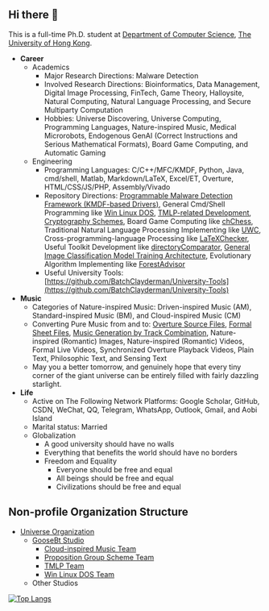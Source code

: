 ## Hi there 👋

This is a full-time Ph.D. student at [Department of Computer Science](https://www.cs.hku.hk/), [The University of Hong Kong](https://www.hku.hk/). 

- **Career**
  - Academics
    - Major Research Directions: Malware Detection
    - Involved Research Directions: Bioinformatics, Data Management, Digital Image Processing, FinTech, Game Theory, Halloysite, Natural Computing, Natural Language Processing, and Secure Multiparty Computation
    - Hobbies: Universe Discovering, Universe Computing, Programming Languages, Nature-inspired Music, Medical Microrobots, Endogenous GenAI (Correct Instructions and Serious Mathematical Formats), Board Game Computing, and Automatic Gaming
  - Engineering
    - Programming Languages: C/C++/MFC/KMDF, Python, Java, cmd/shell, Matlab, Markdown/LaTeX, Excel/ET, Overture, HTML/CSS/JS/PHP, Assembly/Vivado
    - Repository Directions: [Programmable Malware Detection Framework (KMDF-based Drivers)](https://github.com/GooseBt-Studio), General Cmd/Shell Programming like [Win Linux DOS](https://github.com/Win-Linux-DOS-Team/Win-Linux-DOS), [TMLP-related Development](https://github.com/TMLP-Team/Bypasser), [Cryptography Schemes](https://github.com/BatchClayderman/Cryptography-Schemes), Board Game Computing like [chChess](https://github.com/BatchClayderman/chChess), Traditional Natural Language Processing Implementing like [UWC](https://github.com/BatchClayderman/UWC), Cross-programming-language Processing like [LaTeXChecker](https://github.com/BatchClayderman/LaTeXChecker), Useful Toolkit Development like [directoryComparator](https://github.com/BatchClayderman/directoryComparator), [General Image Classification Model Training Architecture](https://github.com/BatchClayderman/ResNet-Distribution), Evolutionary Algorithm Implementing like [ForestAdvisor](https://github.com/BatchClayderman/ForestAdvisor)
    - Useful University Tools: [https://github.com/BatchClayderman/University-Tools](https://github.com/BatchClayderman/University-Tools)
- **Music**
  - Categories of Nature-inspired Music: Driven-inspired Music (AM), Standard-inspired Music (BM), and Cloud-inspired Music (CM)
  - Converting Pure Music from and to: [Overture Source Files](https://github.com/Cloud-inspired-Music-Team/Inspired-Music/tree/main/ove%E7%9B%AE%E5%BD%95), [Formal Sheet Files](https://github.com/Cloud-inspired-Music-Team/Inspired-Music), [Music Generation by Track Combination](https://github.com/Cloud-inspired-Music-Team/Inspired-Music/tree/main/%E7%BA%AF%E9%92%A2%E7%90%B4), Nature-inspired (Romantic) Images, Nature-inspired (Romantic) Videos, Formal Live Videos, Synchronized Overture Playback Videos, Plain Text, Philosophic Text, and Sensing Text
  - May you a better tomorrow, and genuinely hope that every tiny corner of the giant universe can be entirely filled with fairly dazzling starlight. 
- **Life**
  - Active on The Following Network Platforms: Google Scholar, GitHub, CSDN, WeChat, QQ, Telegram, WhatsApp, Outlook, Gmail, and Aobi Island
  - Marital status: Married
  - Globalization
    - A good university should have no walls
    - Everything that benefits the world should have no borders
    - Freedom and Equality
      - Everyone should be free and equal
      - All beings should be free and equal
      - Civilizations should be free and equal

## Non-profile Organization Structure

- [Universe Organization](https://github.com/Universe-Organization)
  - [GooseBt Studio](https://github.com/GooseBt-Studio)
    - [Cloud-inspired Music Team](https://github.com/Cloud-inspired-Music-Team)
    - [Proposition Group Scheme Team](https://github.com/Proposition-Group-Scheme-Team)
    - [TMLP Team](https://github.com/TMLP-Team)
    - [Win Linux DOS Team](https://github.com/Win-Linux-DOS-Team)
  - Other Studios

[![Top Langs](https://github-readme-stats.vercel.app/api/top-langs/?username=BatchClayderman&hide=CMake,Objective-C%2B%2B&layout=compact)](https://github.com/BatchClayderman?tab=repositories)

<!--
[![Readme Card](https://github-readme-stats.vercel.app/api/pin/?username=BatchClayderman&repo=LaTeXChecker)](https://github.com/BatchClayderman/LaTeXChecker)
[![Readme Card](https://github-readme-stats.vercel.app/api/pin/?username=BatchClayderman&repo=directoryComparator)](https://github.com/BatchClayderman/directoryComparator)
[![Readme Card](https://github-readme-stats.vercel.app/api/pin/?username=BatchClayderman&repo=UWC)](https://github.com/BatchClayderman/UWC)
[![Readme Card](https://github-readme-stats.vercel.app/api/pin/?username=BatchClayderman&repo=ResNet-Distribution)](https://github.com/BatchClayderman/ResNet-Distribution)
[![Readme Card](https://github-readme-stats.vercel.app/api/pin/?username=BatchClayderman&repo=ForestAdvisor)](https://github.com/BatchClayderman/ForestAdvisor)
[![Readme Card](https://github-readme-stats.vercel.app/api/pin/?username=BatchClayderman&repo=Inspired-Music)](https://github.com/BatchClayderman/Inspired-Music)
-->
